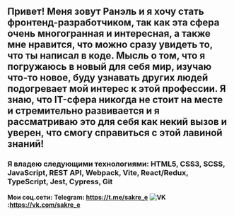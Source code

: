 ## Привет! Меня зовут Ранэль и я хочу стать фронтенд-разработчиком, так как эта сфера очень многогранная и интересная, а также мне нравится, что можно сразу увидеть то, что ты написал в коде. Мысль о том, что я погружаюсь в новый для себя мир, изучаю что-то новое, буду узнавать других людей подогревает мой интерес к этой профессии. Я знаю, что IT-сфера никогда не стоит на месте и стремительно развивается и я рассматриваю это для себя как некий вызов и уверен, что смогу справиться с этой лавиной знаний!

### Я владею следующими технологиями: HTML5, CSS3, SCSS, JavaScript, REST API, Webpack, Vite, React/Redux, TypeScript, Jest, Cypress, Git

**Мои соц.сети:** 
**Telegram: https://t.me/sakre_e**
**![VK](https://raw.githubusercontent.com/gauravghongde/social-icons/9d939e1c5b7ea4a24ac39c3e4631970c0aa1b920/SVG/Color/VK.svg):https://vk.com/sakre_e**


<!--
**RaSakre/RaSakre** is a ✨ _special_ ✨ repository because its `README.md` (this file) appears on your GitHub profile.

Here are some ideas to get you started:

- 🔭 I’m currently working on ...
- 🌱 I’m currently learning ...
- 👯 I’m looking to collaborate on ...
- 🤔 I’m looking for help with ...
- 💬 Ask me about ...
- 📫 How to reach me: ...
- 😄 Pronouns: ...
- ⚡ Fun fact: ...
-->
